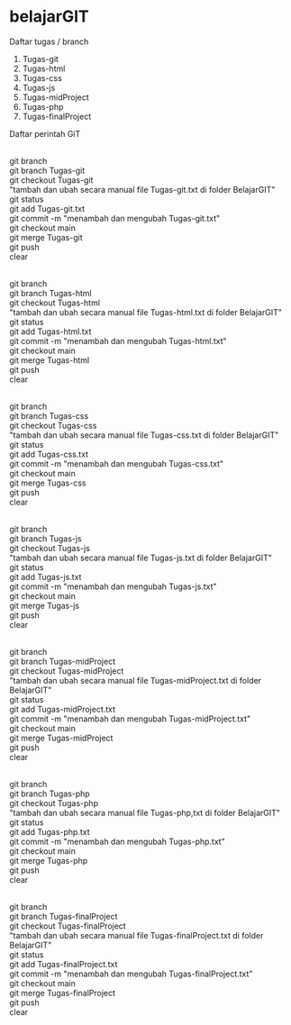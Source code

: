 # belajarGIT
Daftar tugas / branch
1. Tugas-git
2. Tugas-html
3. Tugas-css
4. Tugas-js
5. Tugas-midProject
6. Tugas-php
7. Tugas-finalProject
   
<P>Daftar perintah GiT
<P></P>
<br>git branch 
<br>git branch Tugas-git
<br>git checkout Tugas-git
<br>"tambah dan ubah secara manual file Tugas-git.txt di folder BelajarGIT"
<br>git status
<br>git add Tugas-git.txt
<br>git commit -m "menambah dan mengubah Tugas-git.txt"
<br>git checkout main
<br>git merge Tugas-git
<br>git push
<br>clear

<br>git branch
<br>git branch Tugas-html
<br>git checkout Tugas-html
<br>"tambah dan ubah secara manual file Tugas-html.txt di folder BelajarGIT"
<br>git status
<br>git add Tugas-html.txt
<br>git commit -m "menambah dan mengubah Tugas-html.txt"
<br>git checkout main
<br>git merge Tugas-html
<br>git push
<br>clear

<br>git branch
<br>git branch Tugas-css
<br>git checkout Tugas-css
<br>"tambah dan ubah secara manual file Tugas-css.txt di folder BelajarGIT"
<br>git status
<br>git add Tugas-css.txt
<br>git commit -m "menambah dan mengubah Tugas-css.txt"
<br>git checkout main
<br>git merge Tugas-css
<br>git push
<br>clear

<br>git branch
<br>git branch Tugas-js
<br>git checkout Tugas-js
<br>"tambah dan ubah secara manual file Tugas-js.txt di folder BelajarGIT"
<br>git status
<br>git add Tugas-js.txt
<br>git commit -m "menambah dan mengubah Tugas-js.txt"
<br>git checkout main
<br>git merge Tugas-js
<br>git push
<br>clear

<br>git branch
<br>git branch Tugas-midProject
<br>git checkout Tugas-midProject
<br>"tambah dan ubah secara manual file Tugas-midProject.txt di folder BelajarGIT"
<br>git status
<br>git add Tugas-midProject.txt
<br>git commit -m "menambah dan mengubah Tugas-midProject.txt"
<br>git checkout main
<br>git merge Tugas-midProject
<br>git push
<br>clear

<br>git branch
<br>git branch Tugas-php
<br>git checkout Tugas-php
<br>"tambah dan ubah secara manual file Tugas-php,txt di folder BelajarGIT"
<br>git status
<br>git add Tugas-php.txt
<br>git commit -m "menambah dan mengubah Tugas-php.txt"
<br>git checkout main
<br>git merge Tugas-php
<br>git push
<br>clear

<br>git branch
<br>git branch Tugas-finalProject
<br>git checkout Tugas-finalProject
<br>"tambah dan ubah secara manual file Tugas-finalProject.txt di folder BelajarGIT"
<br>git status
<br>git add Tugas-finalProject.txt
<br>git commit -m "menambah dan mengubah Tugas-finalProject.txt"
<br>git checkout main
<br>git merge Tugas-finalProject
<br>git push
<br>clear
